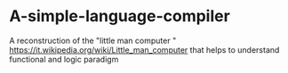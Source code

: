 # A-simple-language-compiler
A reconstruction of the "little man computer " https://it.wikipedia.org/wiki/Little_man_computer that helps to understand functional and  logic paradigm

